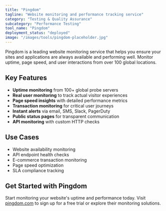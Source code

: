 ```yaml
---
title: "Pingdom"
tagline: "Website monitoring and performance tracking service"
category: "Testing & Quality Assurance"
subcategory: "Performance Testing"
tool_name: "Pingdom"
deployment_status: "deployed"
image: "/images/tools/pingdom-placeholder.jpg"
---
```

Pingdom is a leading website monitoring service that helps you ensure your sites and applications are always available and performing well. Monitor uptime, page speed, and user interactions from over 100 global locations.

## Key Features

- **Uptime monitoring** from 100+ global probe servers
- **Real user monitoring** to track actual visitor experiences
- **Page speed insights** with detailed performance metrics
- **Transaction monitoring** for critical user journeys
- **Instant alerts** via email, SMS, Slack, PagerDuty
- **Public status pages** for transparent communication
- **API monitoring** with custom HTTP checks

## Use Cases

- Website availability monitoring
- API endpoint health checks
- E-commerce transaction monitoring
- Page speed optimization
- SLA compliance tracking

## Get Started with Pingdom

Start monitoring your website's uptime and performance today. Visit [pingdom.com](https://www.pingdom.com) to sign up for a free trial or explore their monitoring solutions.
